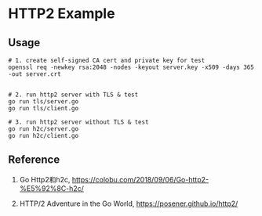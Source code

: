 # HTTP2 Example

## Usage

```
# 1. create self-signed CA cert and private key for test
openssl req -newkey rsa:2048 -nodes -keyout server.key -x509 -days 365 -out server.crt


# 2. run http2 server with TLS & test
go run tls/server.go
go run tls/client.go

# 3. run http2 server without TLS & test
go run h2c/server.go
go run h2c/client.go

```

## Reference

1. Go Http2和h2c, <https://colobu.com/2018/09/06/Go-http2-%E5%92%8C-h2c/>

2. HTTP/2 Adventure in the Go World, <https://posener.github.io/http2/>
